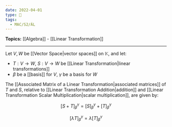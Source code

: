 ```yaml
---
date: 2022-04-01
type: 🧠
tags:
  - MAC/S2/ÁL
---
```


**Topics:** [[Algebra]] - [[Linear Transformation]]

---

Let $V, W$ be [[Vector Space|vector spaces]] on $\mathbb{K}$, and let:

- $T : V \rightarrow W$, $S : V \rightarrow W$ be [[Linear Transformation|linear transformations]]
- $\beta$ be a [[basis]] for $V$, $\gamma$ be a basis for $W$

The [[Associated Matrix of a Linear Transformation|associated matrices]] of $T$ and $S$, relative to [[Linear Transformation Addition|addition]] and [[Linear Transformation Scalar Multiplication|scalar multiplication]], are given by:

$$
[S+T]_{\beta}^{\gamma} = [S]_{\beta}^{\gamma} + [T]_{\beta}^{\gamma}
$$

$$
[\lambda T]_{\beta}^{\gamma} = \lambda [T]_{\beta}^{\gamma}
$$
